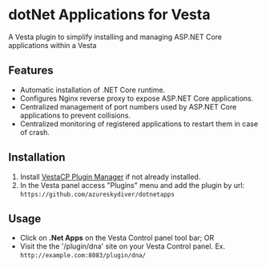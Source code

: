 # dotNet Applications for Vesta

A Vesta plugin to simplify installing and managing ASP.NET Core applications within a Vesta

## Features
- Automatic installation of .NET Core runtime.
- Configures Nginx reverse proxy to expose ASP.NET Core applications.
- Centralized management of port numbers used by ASP.NET Core applications to prevent collisions.
- Centralized monitoring of registered applications to restart them in case of crash.

## Installation
1. Install [VestaCP Plugin Manager](https://github.com/jhmaverick/vestacp-plugin-manager) if not already installed.
2. In the Vesta panel access "Plugins" menu and add the plugin by url: `https://github.com/azureskydiver/dotnetapps`

## Usage
- Click on **.Net Apps** on the Vesta Control panel tool bar; OR
- Visit the the '/plugin/dna' site on your Vesta Control panel. Ex. `http://example.com:8083/plugin/dna/`
